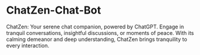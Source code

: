 # ChatZen-Chat-Bot
ChatZen: Your serene chat companion, powered by ChatGPT. Engage in tranquil conversations, insightful discussions, or moments of peace. With its calming demeanor and deep understanding, ChatZen brings tranquility to every interaction.
